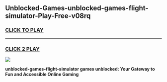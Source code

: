 
## Unblocked-Games-unblocked-games-flight-simulator-Play-Free-v08rq
<h3>
<a href="https://premium76.site?title=unblocked-games-flight-simulator&ref=18A1">CLICK TO PLAY</a></h3>
<hr>

<h3>
<a href="https://premium76.site?title=unblocked-games-flight-simulator&ref=18A1">CLICK 2 PLAY</a>
  
</h3>

<a href="https://premium76.site?title=unblocked-games-flight-simulator&ref=18A1"><img src="https://clearcache.store/games.png"></a>


**unblocked-games-flight-simulator games unblocked: Your Gateway to Fun and Accessible Online Gaming**
